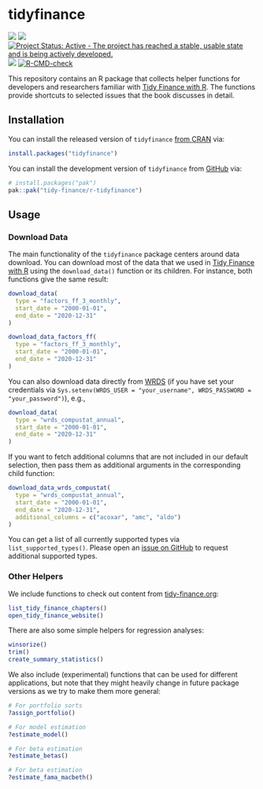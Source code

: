 
<!-- README.md is generated from README.Rmd. Please edit that file -->

# tidyfinance

<!-- badges: start -->

[![](https://www.r-pkg.org/badges/version/tidyfinance)](https://cran.r-project.org/package=tidyfinance)
[![](http://cranlogs.r-pkg.org/badges/grand-total/tidyfinance)](https://cran.r-project.org/package=tidyfinance)
[![Project Status: Active - The project has reached a stable, usable
state and is being actively
developed.](https://www.repostatus.org/badges/latest/active.svg)](https://www.repostatus.org/#active)
[![](https://img.shields.io/badge/devel%20version-0.4.1.9002-blue.svg)](https://github.com/tidy-finance/r-tidyfinance)
[![R-CMD-check](https://github.com/tidy-finance/r-tidyfinance/actions/workflows/R-CMD-check.yaml/badge.svg)](https://github.com/tidy-finance/r-tidyfinance/actions/workflows/R-CMD-check.yaml)
<!-- badges: end -->

This repository contains an R package that collects helper functions for
developers and researchers familiar with [Tidy Finance with
R](https://www.tidy-finance.org/r/index.html). The functions provide
shortcuts to selected issues that the book discusses in detail.

## Installation

You can install the released version of `tidyfinance` [from
CRAN](https://cran.r-project.org/package=tidyfinance) via:

``` r
install.packages("tidyfinance")
```

You can install the development version of `tidyfinance` from
[GitHub](https://github.com/tidy-finance/r-tidyfinance) via:

``` r
# install.packages("pak")
pak::pak("tidy-finance/r-tidyfinance")
```

## Usage

### Download Data

The main functionality of the `tidyfinance` package centers around data
download. You can download most of the data that we used in [Tidy
Finance with R](https://www.tidy-finance.org/r/index.html) using the
`download_data()` function or its children. For instance, both functions
give the same result:

``` r
download_data(
  type = "factors_ff_3_monthly", 
  start_date = "2000-01-01", 
  end_date = "2020-12-31"
)

download_data_factors_ff(
  type = "factors_ff_3_monthly", 
  start_date = "2000-01-01", 
  end_date = "2020-12-31"
)
```

You can also download data directly from
[WRDS](https://www.tidy-finance.org/r/wrds-crsp-and-compustat.html) (if
you have set your credentials via
`Sys.setenv(WRDS_USER = "your_username", WRDS_PASSWORD = "your_password")`),
e.g.,

``` r
download_data(
  type = "wrds_compustat_annual", 
  start_date = "2000-01-01", 
  end_date = "2020-12-31"
)
```

If you want to fetch additional columns that are not included in our
default selection, then pass them as additional arguments in the
corresponding child function:

``` r
download_data_wrds_compustat(
  type = "wrds_compustat_annual",  
  start_date = "2000-01-01", 
  end_date = "2020-12-31",
  additional_columns = c("acoxar", "amc", "aldo")
)
```

You can get a list of all currently supported types via
`list_supported_types()`. Please open an [issue on
GitHub](https://github.com/tidy-finance/r-tidyfinance/issues) to request
additional supported types.

### Other Helpers

We include functions to check out content from
[tidy-finance.org](https://www.tidy-finance.org/r/index.html):

``` r
list_tidy_finance_chapters()
open_tidy_finance_website()
```

There are also some simple helpers for regression analyses:

``` r
winsorize()
trim()
create_summary_statistics()
```

We also include (experimental) functions that can be used for different
applications, but note that they might heavily change in future package
versions as we try to make them more general:

``` r
# For portfolio sorts
?assign_portfolio()

# For model estimation
?estimate_model()

# For beta estimation
?estimate_betas()

# For beta estimation
?estimate_fama_macbeth()
```

